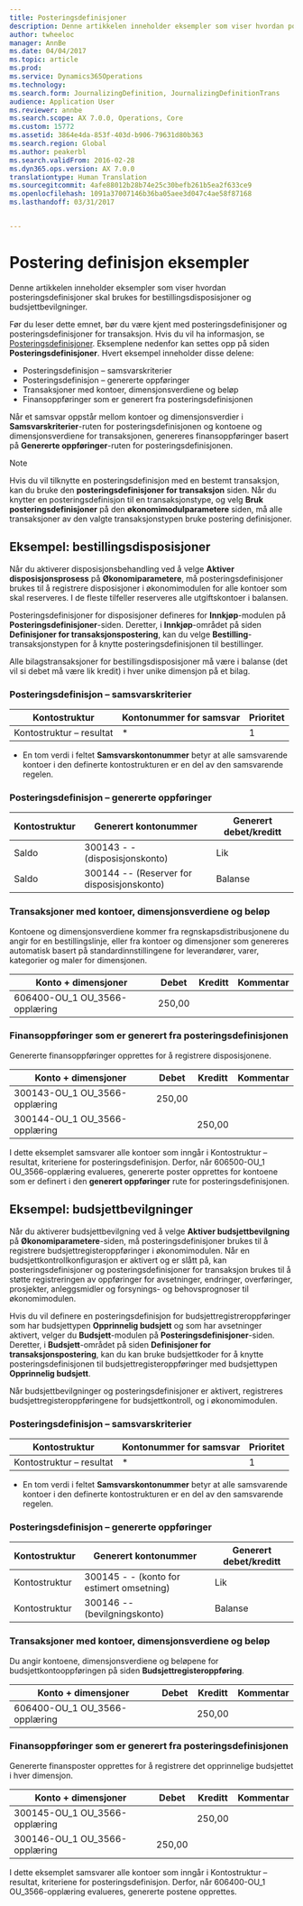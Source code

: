 ```yaml
---
title: Posteringsdefinisjoner
description: Denne artikkelen inneholder eksempler som viser hvordan posteringsdefinisjoner skal brukes for bestillingsdisposisjoner og budsjettbevilgninger.
author: twheeloc
manager: AnnBe
ms.date: 04/04/2017
ms.topic: article
ms.prod: 
ms.service: Dynamics365Operations
ms.technology: 
ms.search.form: JournalizingDefinition, JournalizingDefinitionTrans
audience: Application User
ms.reviewer: annbe
ms.search.scope: AX 7.0.0, Operations, Core
ms.custom: 15772
ms.assetid: 3864e4da-853f-403d-b906-79631d80b363
ms.search.region: Global
ms.author: peakerbl
ms.search.validFrom: 2016-02-28
ms.dyn365.ops.version: AX 7.0.0
translationtype: Human Translation
ms.sourcegitcommit: 4afe88012b28b74e25c30befb261b5ea2f633ce9
ms.openlocfilehash: 1091a37007146b36ba05aee3d047c4ae58f87168
ms.lasthandoff: 03/31/2017


---
```


# <a name="posting-definition-examples"></a>Postering definisjon eksempler

Denne artikkelen inneholder eksempler som viser hvordan posteringsdefinisjoner skal brukes for bestillingsdisposisjoner og budsjettbevilgninger.

Før du leser dette emnet, bør du være kjent med posteringsdefinisjoner og posteringsdefinisjoner for transaksjon. Hvis du vil ha informasjon, se [Posteringsdefinisjoner](posting-definitions.md). Eksemplene nedenfor kan settes opp på siden **Posteringsdefinisjoner**. Hvert eksempel inneholder disse delene:

-   Posteringsdefinisjon – samsvarskriterier
-   Posteringsdefinisjon – genererte oppføringer
-   Transaksjoner med kontoer, dimensjonsverdiene og beløp
-   Finansoppføringer som er generert fra posteringsdefinisjonen

Når et samsvar oppstår mellom kontoer og dimensjonsverdier i **Samsvarskriterier**-ruten for posteringsdefinisjonen og kontoene og dimensjonsverdiene for transaksjonen, genereres finansoppføringer basert på **Genererte oppføringer**-ruten for posteringsdefinisjonen. 
> [!NOTE]
> Hvis du vil tilknytte en posteringsdefinisjon med en bestemt transaksjon, kan du bruke den **posteringsdefinisjoner for transaksjon** siden. Når du knytter en posteringsdefinisjon til en transaksjonstype, og velg **Bruk posteringsdefinisjoner** på den **økonomimodulparametere** siden, må alle transaksjoner av den valgte transaksjonstypen bruke postering definisjoner.

## <a name="example-purchase-order-encumbrances"></a>Eksempel: bestillingsdisposisjoner
Når du aktiverer disposisjonsbehandling ved å velge **Aktiver disposisjonsprosess** på **Økonomiparametere**, må posteringsdefinisjoner brukes til å registrere disposisjoner i økonomimodulen for alle kontoer som skal reserveres. I de fleste tilfeller reserveres alle utgiftskontoer i balansen. 

Posteringsdefinisjoner for disposisjoner defineres for **Innkjøp**-modulen på **Posteringsdefinisjoner**-siden. Deretter, i **Innkjøp**-området på siden **Definisjoner for transaksjonspostering**, kan du velge **Bestilling**-transaksjonstypen for å knytte posteringsdefinisjonen til bestillinger. 

Alle bilagstransaksjoner for bestillingsdisposisjoner må være i balanse (det vil si debet må være lik kredit) i hver unike dimensjon på et bilag.

### <a name="posting-definition--match-criteria"></a>Posteringsdefinisjon – samsvarskriterier

| Kontostruktur       | Kontonummer for samsvar | Prioritet |
|-------------------------|----------------------|----------|
| Kontostruktur – resultat | \*                   | 1        |

* En tom verdi i feltet **Samsvarskontonummer** betyr at alle samsvarende kontoer i den definerte kontostrukturen er en del av den samsvarende regelen.

### <a name="posting-definition--generated-entries"></a>Posteringsdefinisjon – genererte oppføringer

| Kontostruktur | Generert kontonummer                    | Generert debet/kreditt |
|-------------------|---------------------------------------------|------------------------|
| Saldo           | 300143 - - (disposisjonskonto)             | Lik                   |
| Saldo           | 300144 -- (Reserver for disposisjonskonto) | Balanse              |

### <a name="transactions-with-the-accounts-dimension-values-and-amounts"></a>Transaksjoner med kontoer, dimensjonsverdiene og beløp

Kontoene og dimensjonsverdiene kommer fra regnskapsdistribusjonene du angir for en bestillingslinje, eller fra kontoer og dimensjoner som genereres automatisk basert på standardinnstillingene for leverandører, varer, kategorier og maler for dimensjonen.

| Konto + dimensjoner           | Debet  | Kreditt | Kommentar |
|--------------------------------|--------|--------|---------|
| 606400-OU\_1 OU\_3566-opplæring | 250,00 |        |         |

### <a name="ledger-entries-generated-from-the-posting-definition"></a>Finansoppføringer som er generert fra posteringsdefinisjonen

Genererte finansoppføringer opprettes for å registrere disposisjonene.

| Konto + dimensjoner           | Debet  | Kreditt | Kommentar |
|--------------------------------|--------|--------|---------|
| 300143-OU\_1 OU\_3566-opplæring | 250,00 |        |         |
| 300144-OU\_1 OU\_3566-opplæring |        | 250,00 |         |

I dette eksemplet samsvarer alle kontoer som inngår i Kontostruktur – resultat, kriteriene for posteringsdefinisjon. Derfor, når 606500-OU\_1 OU\_3566-opplæring evalueres, genererte poster opprettes for kontoene som er definert i den **generert oppføringer** rute for posteringsdefinisjonen.

## <a name="example-budget-appropriations"></a>Eksempel: budsjettbevilgninger
Når du aktiverer budsjettbevilgning ved å velge **Aktiver budsjettbevilgning** på **Økonomiparametere**-siden, må posteringsdefinisjoner brukes til å registrere budsjettregisteroppføringer i økonomimodulen. Når en budsjettkontrollkonfigurasjon er aktivert og er slått på, kan posteringsdefinisjoner og posteringsdefinisjoner for transaksjon brukes til å støtte registreringen av oppføringer for avsetninger, endringer, overføringer, prosjekter, anleggsmidler og forsynings- og behovsprognoser til økonomimodulen. 

Hvis du vil definere en posteringsdefinisjon for budsjettregistreroppføringer som har budsjettypen **Opprinnelig budsjett** og som har avsetninger aktivert, velger du **Budsjett**-modulen på **Posteringsdefinisjoner**-siden. Deretter, i **Budsjett**-området på siden **Definisjoner for transaksjonspostering**, kan du kan bruke budsjettkoder for å knytte posteringsdefinisjonen til budsjettregisteroppføringer med budsjettypen **Opprinnelig budsjett**. 

Når budsjettbevilgninger og posteringsdefinisjoner er aktivert, registreres budsjettregisteroppføringene for budsjettkontroll, og i økonomimodulen.

### <a name="posting-definition--match-criteria"></a>Posteringsdefinisjon – samsvarskriterier

| Kontostruktur       | Kontonummer for samsvar | Prioritet |
|-------------------------|----------------------|----------|
| Kontostruktur – resultat | \*                   | 1        |

* En tom verdi i feltet **Samsvarskontonummer** betyr at alle samsvarende kontoer i den definerte kontostrukturen er en del av den samsvarende regelen.

### <a name="posting-definition--generated-entries"></a>Posteringsdefinisjon – genererte oppføringer

| Kontostruktur | Generert kontonummer              | Generert debet/kreditt |
|-------------------|---------------------------------------|------------------------|
| Kontostruktur | 300145 - - (konto for estimert omsetning) | Lik                   |
| Kontostruktur | 300146 -- (bevilgningskonto)     | Balanse              |

### <a name="transactions-with-the-accounts-dimension-values-and-amounts"></a>Transaksjoner med kontoer, dimensjonsverdiene og beløp

Du angir kontoene, dimensjonsverdiene og beløpene for budsjettkontooppføringen på siden **Budsjettregisteroppføring**.

| Konto + dimensjoner           | Debet | Kreditt | Kommentar |
|--------------------------------|-------|--------|---------|
| 606400-OU\_1 OU\_3566-opplæring |       | 250,00 |         |

### <a name="ledger-entries-generated-from-the-posting-definition"></a>Finansoppføringer som er generert fra posteringsdefinisjonen

Genererte finansposter opprettes for å registrere det opprinnelige budsjettet i hver dimensjon.

| Konto + dimensjoner           | Debet  | Kreditt | Kommentar |
|--------------------------------|--------|--------|---------|
| 300145-OU\_1 OU\_3566-opplæring |        | 250,00 |         |
| 300146-OU\_1 OU\_3566-opplæring | 250,00 |        |         |

I dette eksemplet samsvarer alle kontoer som inngår i Kontostruktur – resultat, kriteriene for posteringsdefinisjon. Derfor, når 606400-OU\_1 OU\_3566-opplæring evalueres, genererte postene opprettes.




